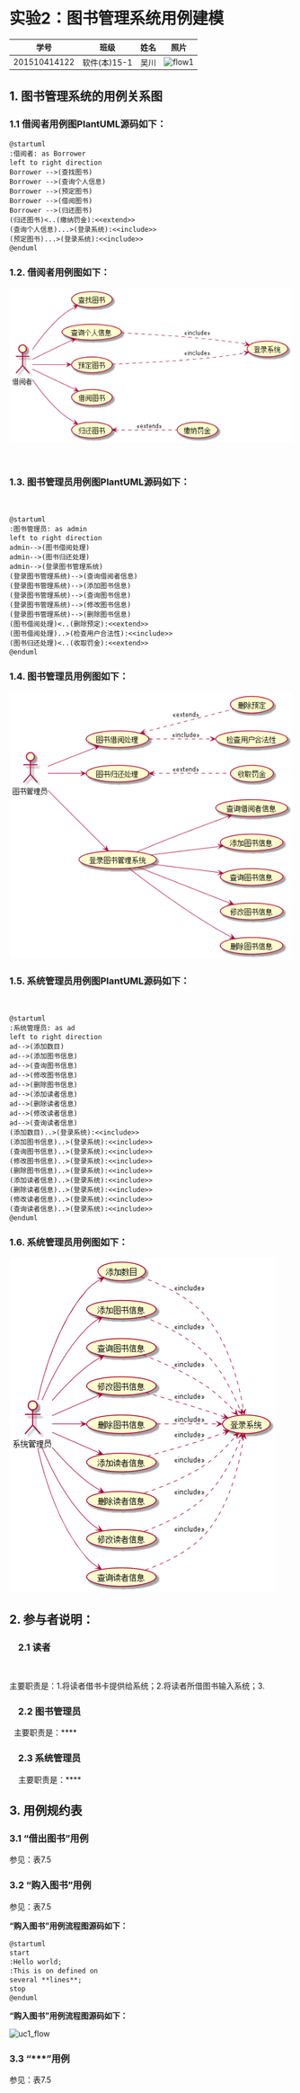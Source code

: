 
# 实验2：图书管理系统用例建模
|学号|班级|姓名|照片|
|:-------:|:-------------: | :----------:|:---:|
|201510414122|软件(本)15-1|吴川|![flow1](../myself.jpg)|

## 1. 图书管理系统的用例关系图

### 1.1 借阅者用例图PlantUML源码如下：

``` usecase
@startuml
:借阅者: as Borrower
left to right direction
Borrower -->(查找图书)
Borrower -->(查询个人信息)
Borrower -->(预定图书)
Borrower -->(借阅图书)
Borrower -->(归还图书)
(归还图书)<..(缴纳罚金):<<extend>>
(查询个人信息)...>(登录系统):<<include>>
(预定图书)...>(登录系统):<<include>>
@enduml
```

### 1.2. 借阅者用例图如下：


![usecase](reader.png)

 
### 1.3. 图书管理员用例图PlantUML源码如下：
 
``` usecase
@startuml
:图书管理员: as admin
left to right direction
admin-->(图书借阅处理)
admin-->(图书归还处理)
admin-->(登录图书管理系统)
(登录图书管理系统)-->(查询借阅者信息)
(登录图书管理系统)-->(添加图书信息)
(登录图书管理系统)-->(查询图书信息)
(登录图书管理系统)-->(修改图书信息)
(登录图书管理系统)-->(删除图书信息)
(图书借阅处理)<..(删除预定):<<extend>>
(图书借阅处理)..>(检查用户合法性):<<include>>
(图书归还处理)<..(收取罚金):<<extend>>
@enduml
```

### 1.4. 图书管理员用例图如下：


![usecase](reader1.png)


### 1.5. 系统管理员用例图PlantUML源码如下：
 
``` usecase
@startuml
:系统管理员: as ad
left to right direction
ad-->(添加数目)
ad-->(添加图书信息)
ad-->(查询图书信息)
ad-->(修改图书信息)
ad-->(删除图书信息)
ad-->(添加读者信息)
ad-->(删除读者信息)
ad-->(修改读者信息)
ad-->(查询读者信息)
(添加数目)..>(登录系统):<<include>>
(添加图书信息)..>(登录系统):<<include>>
(查询图书信息)..>(登录系统):<<include>>
(修改图书信息)..>(登录系统):<<include>>
(删除图书信息)..>(登录系统):<<include>>
(添加读者信息)..>(登录系统):<<include>>
(删除读者信息)..>(登录系统):<<include>>
(修改读者信息)..>(登录系统):<<include>>
(查询读者信息)..>(登录系统):<<include>>
@enduml
```


### 1.6. 系统管理员用例图如下：


![usecase](reader2.png)


## 2. 参与者说明：

###     2.1 读者
 

主要职责是：1.将读者借书卡提供给系统；2.将读者所借图书输入系统；3.

###     2.2 图书管理员
 
主要职责是：****

###     2.3 系统管理员
    
主要职责是：****

##     3. 用例规约表

###     3.1 “借出图书”用例

参见：表7.5

###     3.2 “购入图书”用例

参见：表7.5

**“购入图书”用例流程图源码如下：**
``` uc1_flow
@startuml
start
:Hello world;
:This is on defined on
several **lines**;
stop
@enduml
```

**“购入图书”用例流程图源码如下：**

![uc1_flow](usecase1_flow.jpg)

###     3.3 “***”用例

参见：表7.5
